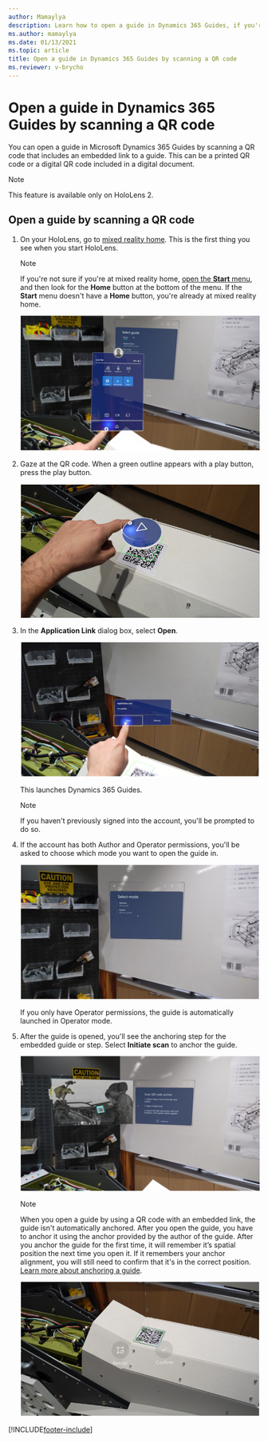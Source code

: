 ```yaml
---
author: Mamaylya
description: Learn how to open a guide in Dynamics 365 Guides, if you're an operator, by scanning a QR code.
ms.author: mamaylya
ms.date: 01/13/2021
ms.topic: article
title: Open a guide in Dynamics 365 Guides by scanning a QR code
ms.reviewer: v-brycho
---
```


# Open a guide in Dynamics 365 Guides by scanning a QR code 

You can open a guide in Microsoft Dynamics 365 Guides by scanning a QR code that includes an embedded link to a guide. This can be a printed QR code or a digital QR code included in a digital document. 

> [!NOTE]
> This feature is available only on HoloLens 2.
 
## Open a guide by scanning a QR code

1. On your HoloLens, go to [mixed reality home](/hololens/hololens2-basic-usage#start-menu-mixed-reality-home-and-apps). This is the first thing you see when you start HoloLens.

    > [!NOTE]
    > If you're not sure if you're at mixed reality home, [open the **Start** menu](/hololens/hololens2-basic-usage#start-menu-mixed-reality-home-and-app), and then look for the **Home** button at the bottom of the menu. If the **Start** menu doesn't have a **Home** button, you're already at mixed reality home.
    
     ![Screenshot of mixed reality home.](media/qr-code-open-mixed-reality-home.PNG "Screen shot of mixed reality home")

2. Gaze at the QR code. When a green outline appears with a play button, press the play button. 

    ![Green outline and play button.](media/embed-qr-code-printed.PNG "Green outline and play button")
    
3. In the **Application Link** dialog box, select **Open**.

    ![Application Link dialog box with Open button.](media/qr-code-open-application-link.PNG "Application Link dialog box with Open button")

     This launches Dynamics 365 Guides.    
    
    > [!NOTE] 
    > If you haven't previously signed into the account, you'll be prompted to do so. 
    
4. If the account has both Author and Operator permissions, you'll be asked to choose which mode you want to open the guide in. 

    ![Select mode dialog box.](media/qr-code-open-select-mode.PNG "Select mode dialog box")

    If you only have Operator permissions, the guide is automatically launched in Operator mode.    
    
5. After the guide is opened, you'll see the anchoring step for the embedded guide or step. Select **Initiate scan** to anchor the guide.
    
    ![Scan QR code anchor dialog box.](media/qr-code-open-anchor-step.PNG "Scan QR code anchor dialog box")
 
    > [!NOTE]
    > When you open a guide by using a QR code with an embedded link, the guide isn't automatically anchored. After you open the guide, you have to anchor it using the anchor
    provided by the author of the guide. After you anchor the guide for the first time, it will remember it’s spatial position the next time you open it. 
    If it remembers your anchor alignment, you will still need to confirm that it's in the correct position. [Learn more about anchoring a guide](operator-anchor.md).
    
    ![Example of Confirm button for confirming anchor position.](media/qr-code-open-confirm-anchor.PNG "Example of Confirm button for confirming anchor position")
    


[!INCLUDE[footer-include](../includes/footer-banner.md)]